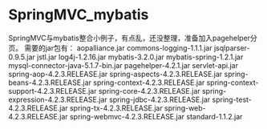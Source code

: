 # SpringMVC_mybatis
SpringMVC与mybatis整合小例子，有点乱，还没整理，准备加入pagehelper分页。
需要的jar包有：
aopalliance.jar
commons-logging-1.1.1.jar
jsqlparser-0.9.5.jar
jstl.jar
log4j-1.2.16.jar
mybatis-3.2.0.jar
mybatis-spring-1.2.1.jar
mysql-connector-java-5.1.7-bin.jar
pagehelper-4.2.1.jar
servlet-api.jar
spring-aop-4.2.3.RELEASE.jar
spring-aspects-4.2.3.RELEASE.jar
spring-beans-4.2.3.RELEASE.jar
spring-context-4.2.3.RELEASE.jar
spring-context-support-4.2.3.RELEASE.jar
spring-core-4.2.3.RELEASE.jar
spring-expression-4.2.3.RELEASE.jar
spring-jdbc-4.2.3.RELEASE.jar
spring-test-4.2.3.RELEASE.jar
spring-tx-4.2.3.RELEASE.jar
spring-web-4.2.3.RELEASE.jar
spring-webmvc-4.2.3.RELEASE.jar
standard-1.1.2.jar
